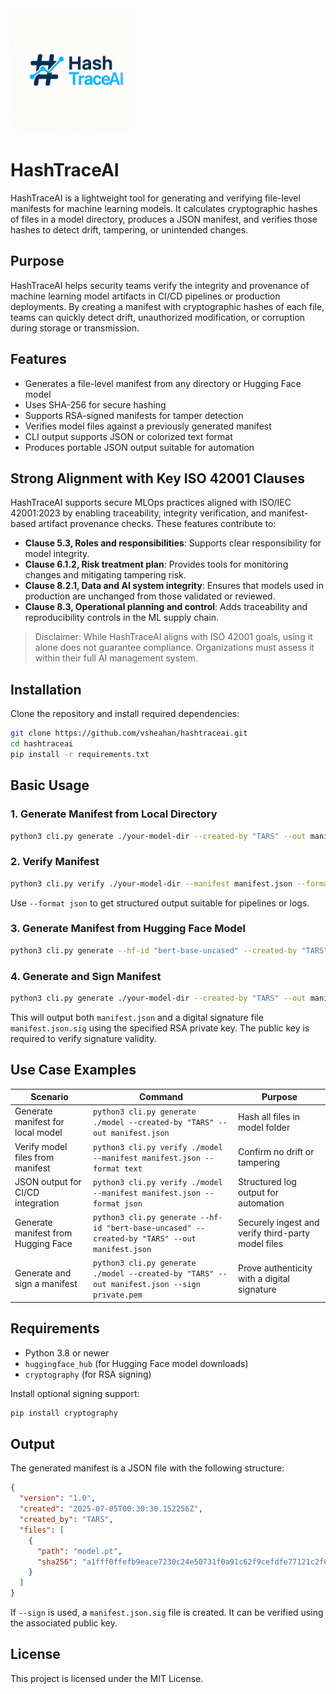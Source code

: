 <img src="logo.png" alt="HashTraceAI Logo" width="200">

# HashTraceAI

HashTraceAI is a lightweight tool for generating and verifying file-level manifests for machine learning models. It calculates cryptographic hashes of files in a model directory, produces a JSON manifest, and verifies those hashes to detect drift, tampering, or unintended changes.

## Purpose

HashTraceAI helps security teams verify the integrity and provenance of machine learning model artifacts in CI/CD pipelines or production deployments. By creating a manifest with cryptographic hashes of each file, teams can quickly detect drift, unauthorized modification, or corruption during storage or transmission.

## Features

- Generates a file-level manifest from any directory or Hugging Face model
- Uses SHA-256 for secure hashing
- Supports RSA-signed manifests for tamper detection
- Verifies model files against a previously generated manifest
- CLI output supports JSON or colorized text format
- Produces portable JSON output suitable for automation

## Strong Alignment with Key ISO 42001 Clauses

HashTraceAI supports secure MLOps practices aligned with ISO/IEC 42001:2023 by enabling traceability, integrity verification, and manifest-based artifact provenance checks. These features contribute to:

- **Clause 5.3, Roles and responsibilities**: Supports clear responsibility for model integrity.
- **Clause 6.1.2, Risk treatment plan**: Provides tools for monitoring changes and mitigating tampering risk.
- **Clause 8.2.1, Data and AI system integrity**: Ensures that models used in production are unchanged from those validated or reviewed.
- **Clause 8.3, Operational planning and control**: Adds traceability and reproducibility controls in the ML supply chain.

> Disclaimer: While HashTraceAI aligns with ISO 42001 goals, using it alone does not guarantee compliance. Organizations must assess it within their full AI management system.

## Installation

Clone the repository and install required dependencies:

```bash
git clone https://github.com/vsheahan/hashtraceai.git
cd hashtraceai
pip install -r requirements.txt
```

## Basic Usage

### 1. Generate Manifest from Local Directory

```bash
python3 cli.py generate ./your-model-dir --created-by "TARS" --out manifest.json
```

### 2. Verify Manifest

```bash
python3 cli.py verify ./your-model-dir --manifest manifest.json --format text
```

Use `--format json` to get structured output suitable for pipelines or logs.

### 3. Generate Manifest from Hugging Face Model

```bash
python3 cli.py generate --hf-id "bert-base-uncased" --created-by "TARS" --out manifest.json
```

### 4. Generate and Sign Manifest

```bash
python3 cli.py generate ./your-model-dir --created-by "TARS" --out manifest.json --sign private.pem
```

This will output both `manifest.json` and a digital signature file `manifest.json.sig` using the specified RSA private key. The public key is required to verify signature validity.

## Use Case Examples

| Scenario                              | Command                                                                                          | Purpose                                                |
|---------------------------------------|--------------------------------------------------------------------------------------------------|--------------------------------------------------------|
| Generate manifest for local model     | `python3 cli.py generate ./model --created-by "TARS" --out manifest.json`                        | Hash all files in model folder                         |
| Verify model files from manifest      | `python3 cli.py verify ./model --manifest manifest.json --format text`                           | Confirm no drift or tampering                          |
| JSON output for CI/CD integration     | `python3 cli.py verify ./model --manifest manifest.json --format json`                           | Structured log output for automation                   |
| Generate manifest from Hugging Face   | `python3 cli.py generate --hf-id "bert-base-uncased" --created-by "TARS" --out manifest.json`    | Securely ingest and verify third-party model files     |
| Generate and sign a manifest          | `python3 cli.py generate ./model --created-by "TARS" --out manifest.json --sign private.pem`     | Prove authenticity with a digital signature            |

## Requirements

- Python 3.8 or newer
- `huggingface_hub` (for Hugging Face model downloads)
- `cryptography` (for RSA signing)

Install optional signing support:

```bash
pip install cryptography
```

## Output

The generated manifest is a JSON file with the following structure:

```json
{
  "version": "1.0",
  "created": "2025-07-05T00:30:30.152256Z",
  "created_by": "TARS",
  "files": [
    {
      "path": "model.pt",
      "sha256": "a1fff0ffefb9eace7230c24e50731f0a91c62f9cefdfe77121c2f607125dffae"
    }
  ]
}
```

If `--sign` is used, a `manifest.json.sig` file is created. It can be verified using the associated public key.

## License

This project is licensed under the MIT License.